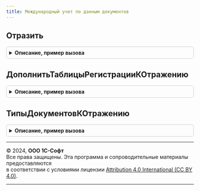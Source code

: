 ```yaml
---
title: Международный учет по данным документов
---
```



## Отразить
<details style="margin: 1em 0; padding: 0.5em; border: 1px solid #ccc; border-radius: 6px;">

<summary style="font-weight: bold; cursor: pointer;">Описание, пример вызова</summary>

```bsl

// Выполняет формирование проводок международного учета непосредственно по данным документов.
//
// Параметры:
// 	ПараметрыОтражения - Структура - Параметры формирования проводок.
// 	ТаблицаПроводок - ТаблицаЗначений - Таблица, в которую добавляются сформированные проводки.
//
Процедура Отразить(ПараметрыОтражения, ТаблицаПроводок) Экспорт
```

Пример вызова
```bsl
МеждународныйУчетПоДаннымДокументов.Отразить(ПараметрыОтражения, ТаблицаПроводок) 
```
</details>

## ДополнитьТаблицыРегистрацииКОтражению
<details style="margin: 1em 0; padding: 0.5em; border: 1px solid #ccc; border-radius: 6px;">

<summary style="font-weight: bold; cursor: pointer;">Описание, пример вызова</summary>

```bsl

// Дополняет таблицы регистрации документа к отражению в международном учете по данным самого документа.
//
// Параметры:
// 	Объект - ДокументОбъект - Документ, который проводится.
// 	ДополнительныеСвойства - Структура - Дополнительные свойства РС ОтражениеДокументовВМеждународномУчете.
// 	ТаблицаРегистрации - ТаблицаЗначений - Таблица с данными регистрации к отражению:
// 	      * Период - Дата - период регистрации (дата документа);
// 	      * Организация - СправочникСсылка.Организации - организация по которой документ формирует проводки;
// 	      * ДатаОтражения - Дата - дата, на которую документ формирует проводки;
// 	      * ХозяйственнаяОперация - ПеречислениеСсылка.ХозяйственныеОперации - отражаемая хозяйственная операция.
//
Процедура ДополнитьТаблицыРегистрацииКОтражению(Объект, ДополнительныеСвойства, ТаблицаРегистрации) Экспорт
```

Пример вызова
```bsl
МеждународныйУчетПоДаннымДокументов.ДополнитьТаблицыРегистрацииКОтражению(Объект, ДополнительныеСвойства, ТаблицаРегистрации) 
```
</details>

## ТипыДокументовКОтражению
<details style="margin: 1em 0; padding: 0.5em; border: 1px solid #ccc; border-radius: 6px;">

<summary style="font-weight: bold; cursor: pointer;">Описание, пример вызова</summary>

```bsl

// Возвращает типы документов, которые отражаются в учете непосредственно по своим данным.
//
// Возвращаемое значение:
// 	Соответствие - Типы документов:
// 	               Ключ - Тип - Тип документа
// 	               Значение - Булево - Признак того, что документ отражается только при проведении - не может отражаться отложенно.
//
Функция ТипыДокументовКОтражению() Экспорт
```

Пример вызова
```bsl
Результат = МеждународныйУчетПоДаннымДокументов.ТипыДокументовКОтражению() 
```
</details>

---

© 2024, **ООО 1С-Софт**  
Все права защищены. Эта программа и сопроводительные материалы предоставляются  
в соответствии с условиями лицензии [Attribution 4.0 International (CC BY 4.0)](https://creativecommons.org/licenses/by/4.0/legalcode).

---
